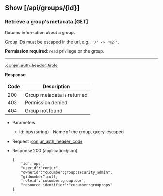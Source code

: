 ## Show [/api/groups/{id}]

### Retrieve a group's metadata [GET]

Returns information about a group.

Group IDs must be escaped in the url, e.g., `'/' -> '%2F'`.

**Permission required**: `read` privilege on the group.

---

:[conjur_auth_header_table](partials/conjur_auth_header_table.md)

**Response**

|Code|Description|
|----|-----------|
|200|Group metadata is returned|
|403|Permission denied|
|404|Group not found|

+ Parameters
    + id: ops (string) - Name of the group, query-escaped

+ Request
    :[conjur_auth_header_code](partials/conjur_auth_header_code.md)

+ Response 200 (application/json)

    ```
    {
        "id":"ops",
        "userid":"conjur",
        "ownerid":"cucumber:group:security_admin",
        "gidnumber":null,
        "roleid":"cucumber:group:ops",
        "resource_identifier":"cucumber:group:ops"
    }
    ```
